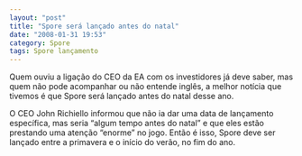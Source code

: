 ```yaml
---
layout: "post"
title: "Spore será lançado antes do natal"
date: "2008-01-31 19:53"
category: Spore
tags: Spore lançamento
---
```


Quem ouviu a ligação do CEO da EA com os investidores já deve saber, mas quem não pode acompanhar ou não entende inglês, a melhor notícia que tivemos é que Spore será lançado antes do natal desse ano.

O CEO John Richiello informou que não ia dar uma data de lançamento específica, mas seria “algum tempo antes do natal” e que eles estão prestando uma atenção “enorme” no jogo. Então é isso, Spore deve ser lançado entre a primavera e o início do verão, no fim do ano.
